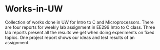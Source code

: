 # Works-in-UW
Collection of works done in UW for Intro to C and Microprocessors.
There are four reports for weekly lab assignment in EE299 Intro to C class.
Three lab reports present all the results we get when doing experiments on fixed topics.
One project report shows our ideas and test results of an assignment.
